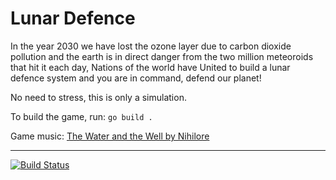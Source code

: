 # Lunar Defence

In the year 2030 we have lost the ozone layer due to carbon dioxide pollution and the earth is in direct danger from the two million meteoroids that hit it each day, Nations of the world have United to build a lunar defence system and you are in command, defend our planet!

No need to stress, this is only a simulation.

To build the game, run: `go build .`

Game music: [The Water and the Well by Nihilore](https://freemusicarchive.org/music/Nihilore/Broken_Parts/Nihilore_-_Broken_Parts_-_04_The_Water_and_the_Well)

---

[![Build Status](https://travis-ci.com/sinisterstuf/lunar-defence.svg?branch=main)](https://travis-ci.com/sinisterstuf/lunar-defence)
